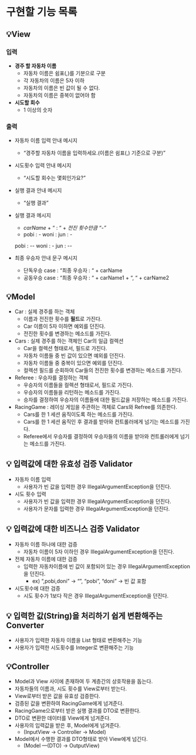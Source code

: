 # 구현할 기능 목록

## **💡View**

### **입력**

- **경주 할 자동차 이름**
    - 자동차 이름은 쉼표(,)를 기분으로 구분
    - 각 자동차의 이름은 5자 이하
    - 자동차의 이름은 빈 값이 될 수 없다.
    - 자동차의 이름은 중복이 없어야 함
- **시도할 회수**
    - 1 이상의 숫자

### 출력

- 자동차 이름 입력 안내 메시지
    - “경주할 자동차 이름을 입력하세요.(이름은 쉼표(,) 기준으로 구분)”
- 시도횟수 입력 안내 메시지
    - “시도할 회수는 몇회인가요?”
- 실행 결과 안내 메시지
    - “실행 결과”
- 실행 결과 메시지
    - *carName* + “ : “ + *전진 횟수만큼 “-”*
    - pobi : -
      woni :
      jun : -

  pobi : --
  woni : -
  jun : --
- 최종 우승자 안내 문구 메시지
    - 단독우승 case : “최종 우승자 : “ + carName
    - 공동우승 case : “최종 우승자 : “ + carName1 + “, “ + carName2

## 💡Model

- Car : 실제 경주를 하는 객체
    - 이름과 전진한 횟수를 **필드**로 가진다.
    - Car 이름이 5자 이하면 예외를 던진다.
    - 전진한 횟수를 변경하는 메소드를 가진다.
- Cars : 실제 경주를 하는 객체인 Car의 일급 컬렉션
    - Car을 컬렉션 형태로서, 필드로 가진다.
    - 자동차 이름들 중 빈 값이 있으면 예외를 던진다.
    - 자동차 이름들 중 중복이 있으면 예외를 던진다.
    - 컬렉션 필드를 순회하여 Car들의 전진한 횟수를 변경하는 메소드를 가진다.
- Referee : 우승자를 결정하는 객체
    - 우승자의 이름들을 컬렉션 형태로서, 필드로 가진다.
    - 우승자의 이름들을 리턴하는 메소드를 가진다.
    - 승자를 결정하여 우승자의 이름들에 대한 필드값을 저장하는 메소드를 가진다.
- RacingGame : 레이싱 게임을 주관하는 객체로 Cars와 Refree를 의존한다.
    - Cars를 한 1 세션 움직이도록 하는 메소드를 가진다.
    - Cars를 한 1 세션 움직인 후 결과를 받아와 컨트롤러에게 넘기는 메소드를 가진다.
    - Referee에서 우승자를 결정하여 우승자들의 이름을 받아와 컨트롤러에게 넘기는 메소드를 가진다.

## 💡 입력값에 대한 유효성 검증 Validator

- 자동차 이름 입력
    - 사용자가 빈 값을 입력한 경우 IllegalArgumentException을 던진다.
- 시도 횟수 입력
    - 사용자가 빈 값을 입력한 경우 IllegalArgumentException을 던진다.
    - 사용자가 문자를 입력한 경우 IllegalArgumentException을 던진다.

## 💡 입력값에 대한 비즈니스 검증 Validator

- 자동차 이름 하나에 대한 검증
    - 자동차 이름이 5자 이하인 경우 IllegalArgumentException을 던진다.
- 전체 자동차 이름에 대한 검증
    - 입력한 자동차이름에 빈 값이 포함되어 있는 경우 IllegalArgumentException을 던진다.
        - ex) “,pobi,doni” → “”, “pobi”, “doni” → 빈 값 포함
- 시도횟수에 대한 검증
    - 시도 횟수가 1보다 작은 경우 IllegalArgumentException을 던진다.

## **💡 입력한 값(String)을 처리하기 쉽게 변환해주는 Converter**

- 사용자가 입력한 자동차 이름을 List<String> 형태로 변환해주는 기능
- 사용자가 입력한 시도횟수를 Integer로 변환해주는 기능

## 💡Controller

- Model과 View 사이에 존재하여 두 계층간의 상호작용을 돕는다.
- 자동차들의 이름과, 시도 횟수를 View로부터 받는다.
- View로부터 받은 값을 유효성 검증한다.
- 검증된 값을 변환하여 RacingGame에게 넘겨준다.
- RacingGame으로부터 받은 실행 결과를 DTO로 변환한다.
- DTO로 변환한 데이터를 View에게 넘겨준다.
- 사용자의 입력값을 받은 후, Model에게 넘겨준다.
    - (InputView → Controller → Model)
- Model에서 수행한 결과를 DTO형태로 받아 View에게 넘긴다.
    - (Model —(DTO) → OutputView)